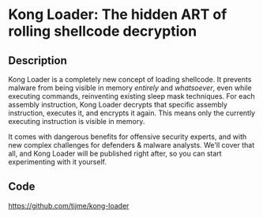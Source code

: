 # Kong Loader: The hidden ART of rolling shellcode decryption

## Description
Kong Loader is a completely new concept of loading shellcode. It prevents malware from being visible in memory *entirely* and *whatsoever*, even while executing commands, reinventing existing sleep mask techniques. For each assembly instruction, Kong Loader decrypts that specific assembly instruction, executes it, and encrypts it again. This means only the currently executing instruction is visible in memory.

It comes with dangerous benefits for offensive security experts, and with new complex challenges for defenders & malware analysts. We'll cover that all, and Kong Loader will be published right after, so you can start experimenting with it yourself.

## Code
https://github.com/tijme/kong-loader
